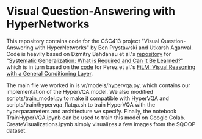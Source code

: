 # Visual Question-Answering with HyperNetworks

This repository contains code for the CSC413 project "Visual Question-Answering with HyperNetworks" by Ben Prystawski and Utkarsh Agarwal. Code is heavily based on Dzmitry Bahdanau et al.'s [repository](https://github.com/rizar/systematic-generalization-sqoop) for "[Systematic Generalization: What is Required and Can It Be Learned?](https://arxiv.org/abs/1811.12889)" which is in turn based on the [code](https://github.com/ethanjperez/film) for Perez et al.'s [FiLM: Visual Reasoning with a General Conditioning Layer](https://arxiv.org/abs/1709.07871v2).

The main file we worked in is vr/models/hypervqa.py, which contains our implementation of the HyperVQA model. We also modified scripts/train_model.py to make it compatible with HyperVQA and scripts/train/hypervqa_flatqa.sh to train HyperVQA with the hyperparameters and architecture we specify. Finally, the notebook TrainHyperVQA.ipynb can be used to train this model on Google Colab. CreateVisualizations.ipynb simply visualizes a few images from the SQOOP dataset. 